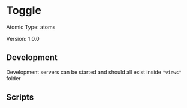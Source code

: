# Toggle

Atomic Type: atoms

Version: 1.0.0

## Development 
Development servers can be started and should all exist inside `"views"` folder

## Scripts 
